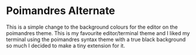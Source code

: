 # Poimandres Alternate

This is a simple change to the background colours for the editor on the poimandres theme. This is my favourite editor/terminal theme and I liked my terminal using the poimandres syntax theme with a true black background so much I decided to make a tiny extension for it. 



